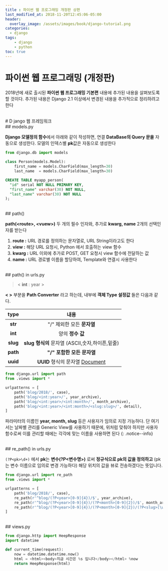 ```yaml
---
title : 파이썬 웹 프로그래밍 개정판 상편
last_modified_at: 2018-11-20T12:45:06-05:00
header:
  overlay_image: /assets/images/book/django-tutorial.png
categories:
  - django
tags: 
    - django
    - python
toc: true 
---
```



# 파이썬 웹 프로그래밍 (개정판) 

2018년에 새로 출시된 **파이썬 웹 프로그래밍 기본편** 내용에 추가된 내용을 살펴보도록 할 것이다. 추가된 내용은 Django 2.1 이상에서 변경된 내용을 추가적으로 정리하려고 한다

<br/>
# D jango 웹 프레임워크

<br/>
## models.py

**Django 모델정의 함수**에서 아래와 같이 작성하면, 연결 **DataBase의 Query 문을** 자동으로 생성한다. 모델의 인덱스별 **pk**값은 자동으로 생성한다

```python
from django.db import models

class Person(models.Model):
    first_name = models.CharField(max_length=30)
    last_name  = models.CharField(max_length=30)
```

```sql
CREATE TABLE myapp_person(
  "id" serial NOT NULL PRIMARY KEY,
  "first_name" varchar(30) NOT NULL,
  "last_name" varchar(30) NOT NULL
);
```


<br/>
## path()

**path(\<route\>, \<vuew\>)** 두 개의 필수 인자와, 추가로 **kwarg, name** 2개의 선택인자를 받는다

1. **route :** URL 경로를 정의하는 문자열로, URL String이라고도 한다
2. **view :** 해당 URL 요청시, Python 에서 호출하는 view 함수
3. **kwarg :** URL 이외에 추가로 POST, GET 요청시 view 함수에 전달하는 값
4. **name :** URL 경로별 이름을 할당하여, Template와 연결시 사용한다 

<br/>
## path() in urls.py 

> \< **int** : year \>

**\< \>** 부분을 **Path Converter** 라고 하는데, 내부에 **객체 Type 설정값** 들은 다음과 같다.

| type    |   내용                                         |
|:-------:|:----------------------------------------------:|
|**str**  | "/" 제외한 모든 **문자열**                     |
|**int**  | 양의 **정수 값**                               |
|**slug** | **slug 형식의** 문자열 (ASCII,숫자,하이픈,밑줄)|
|**path** | **"/" 포함한 모든 문자열**                     |
|**uuid** | **UUID** 형식의 문자열 [Document](https://docs.python.org/3/library/uuid.html) |

```python
from django.url import path
from .views import *

urlpatterns = [
    path('blog/2018/', case),
    path('blog/<int:year>/', year_archive),
    path('blog/<int:year>/<int:month>/', month_archive),
    path('blog/<int:year>/<int:month>/<slug:slug>/', detail),
]
```
파라미터의 이름인 **year, month, slug** 등은 사용자가 임의로 지정 가능하다. 단 여기서는 날짜별 관리를 Generic View를 사용하기 때문에, 위처럼 맞춰야 하지만 사용자 함수로써 이를 관리할 때에는 각각에 맞는 이름을 사용하면 된다
{: .notice--info}

<br/>
## re_path() in urls.py 

 `(?P<pk>\d+)` 에서 **pk**는 **변수(?P<변수명>)** 로써 **정규식으로 pk의 값을 정의하고** (pk는 변수 이름으로 임의로 변경 가능하다) 해당 위치의 값을 뷰로 전송하겠다는 뜻입니다.

```python
from django.url import re_path
from .views import *

urlpatterns = [
    path('blog/2018/', case),
    re_path(r'^blog/(?P<year>[0-9]{4})/$', year_archive),
    re_path(r'^blog/(?P<year>[0-9]{4})/(?P<month>[0-9]{2})/$', month_archive),
    re_path(r'^blog/(?P<year>[0-9]{4})/(?P<month>[0-9]{2})/(?P<slug>[\w-]+)/$', detail),
]
```

<br/>
## views.py

```python
from django.http import HeepResponse
import datetime

def current_time(request):
    now = datetime.datetime.now()
    html = <html><body>지금 시간은 %s 입니다</body></html> %now
    return HeepResponse(html)
```

